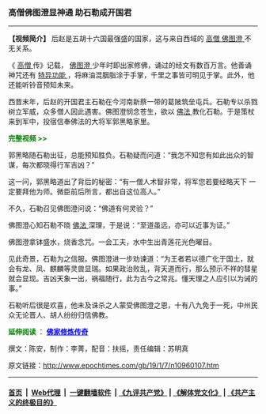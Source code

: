 ### 高僧佛图澄显神通 助石勒成开国君
------------------------

<p>
 <strong>
  【视频简介】
 </strong>
 后赵是五胡十六国最强盛的国家，这与来自西域的
 <a href="http://www.epochtimes.com/gb/tag/%E9%AB%98%E5%83%A7.html">
  高僧
 </a>
 <a href="http://www.epochtimes.com/gb/tag/%E4%BD%9B%E5%9B%BE%E6%BE%84.html">
  佛图澄
 </a>
 不无关系。
</p>
<p>
 《
 <a href="http://www.epochtimes.com/gb/tag/%E9%AB%98%E5%83%A7.html">
  高僧
 </a>
 传》记载，
 <a href="http://www.epochtimes.com/gb/tag/%E4%BD%9B%E5%9B%BE%E6%BE%84.html">
  佛图澄
 </a>
 少年时即出家修佛，诵过的经文有数百万言。他善诵神咒还有
 <a href="http://www.epochtimes.com/gb/tag/%E7%89%B9%E5%BC%82%E5%8A%9F%E8%83%BD.html">
  特异功能
 </a>
 ，将麻油混胭脂涂于手掌，千里之事皆可明见于掌。此外，他还能听铃音预知未来。
</p>
<p>
 西晋末年，后赵的开国君主石勒在今河南新蔡一带的葛陂筑垒屯兵。石勒专以杀戮树立军威，众多僧人因此遇害。佛图澄悯念苍生，欲以
 <a href="http://www.epochtimes.com/gb/tag/%E4%BD%9B%E6%B3%95.html">
  佛法
 </a>
 教化石勒。于是策杖来到军中，投宿信奉佛法的大将军郭黑略家里。
</p>
<p>
 <strong>
  <span style="color: #008000;">
   完整视频 &gt;&gt;
  </span>
 </strong>
</p>
<div class="video_fit_container">
</div>
<p>
 郭黑略随石勒出征，总能预知胜负。石勒疑而问道：“我怎不知您有如此出众的智谋，每次都晓得行军吉凶？”
</p>
<p>
 这一问，郭黑略道出了背后的秘密：“有一僧人术智非常，将军您若要经略天下 一定要拜他为师。微臣前后所言，都出自这位高人。”
</p>
<p>
 不久，石勒召见佛图澄问说：“佛道有何灵验？”
</p>
<p>
 佛图澄心知石勒不晓
 <a href="http://www.epochtimes.com/gb/tag/%E4%BD%9B%E6%B3%95.html">
  佛法
 </a>
 深理，于是说：“至道虽远，亦可以近事为证。”
</p>
<p>
 佛图澄拿钵盛水，烧香念咒。一会工夫，水中生出青莲花光色曜目。
</p>
<p>
 见此奇景，石勒为之信服。佛图澄进一步劝谏道：“为王者若以德广化于国土，就会有龙、凤、麒麟等灵兽显瑞。如果政治败乱，背天道而行，那么预示不祥的彗星就会显现。吉凶天象一出，祸福随行，此为古今之常兆。懂天理之人应引以为诫的事。”
</p>
<p>
 石勒听后很是欢喜，他未及诛杀之人蒙受佛图澄之恩，十有八九免于一死，中州民众无论晋人、胡人纷纷归信佛教。
</p>
<p>
 <strong>
  <span style="color: #008000;">
   延伸阅读
  </span>
 </strong>
 ：
 <span style="color: #0000ff;">
  <strong>
   <a href="http://www.epochtimes.com/gb/ncid1056.htm" rel="noopener noreferrer" style="color: #0000ff;" target="_blank">
    佛家修炼传奇
   </a>
  </strong>
 </span>
</p>
<p>
 撰文：陈安，制作：李菁，配音：扶摇，责任编辑：苏明真
</p>

原文链接：http://www.epochtimes.com/gb/19/1/7/n10960107.htm


------------------------
#### [首页](https://github.com/gfw-breaker/banned-news/blob/master/README.md) &nbsp;|&nbsp; [Web代理](https://github.com/labour-camp/helloworld) &nbsp;|&nbsp; [一键翻墙软件](https://github.com/gfw-breaker/nogfw/blob/master/README.md) &nbsp;| [《九评共产党》](https://github.com/gfw-breaker/9ping.md/blob/master/README.md#九评之一评共产党是什么) | [《解体党文化》](https://github.com/gfw-breaker/jtdwh.md/blob/master/README.md) | [《共产主义的终极目的》](https://github.com/gfw-breaker/gczydzjmd.md/blob/master/README.md)

